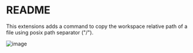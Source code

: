# README

This extensions adds a command to copy the workspace relative path of a file using posix path separator (\"/\").

![image](https://user-images.githubusercontent.com/900690/67633511-ef0c3d00-f8b0-11e9-818b-ece1d7137373.png)
